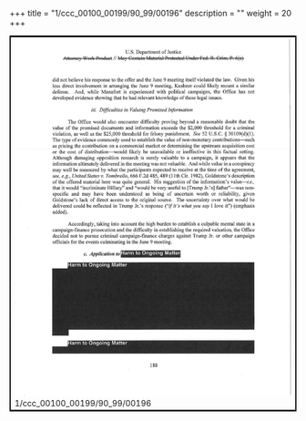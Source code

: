 +++
title = "1/ccc_00100_00199/90_99/00196"
description = ""
weight = 20
+++

<table style="border:2px solid black;max-width:800px;max-height:800px;" 
><tr><td>
<img class="center-fit-jpg"
src="/jpg_/jpg_mueller_report_searchable_196.jpg">
1/ccc_00100_00199/90_99/00196
</img></td></tr></table>

